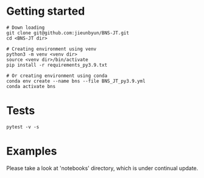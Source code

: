 # Getting started 
```
# Down loading 
git clone git@github.com:jieunbyun/BNS-JT.git
cd <BNS-JT dir>

# Creating environment using venv
python3 -m venv <venv dir>
source <venv dir>/bin/activate
pip install -r requirements_py3.9.txt

# Or creating environment using conda
conda env create --name bns --file BNS_JT_py3.9.yml
conda activate bns
```

# Tests
```
pytest -v -s
```

# Examples 
Please take a look at 'notebooks' directory, which is under continual update.
